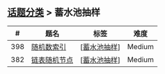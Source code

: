 <!--|This file generated by command(leetcode tag); DO NOT EDIT.            |-->
<!--+----------------------------------------------------------------------+-->
<!--|@author    openset <openset.wang@gmail.com>                           |-->
<!--|@link      https://github.com/openset                                 |-->
<!--|@home      https://github.com/openset/leetcode                        |-->
<!--+----------------------------------------------------------------------+-->

## [话题分类](https://github.com/openset/leetcode/blob/master/tag/README.md) > 蓄水池抽样

| # | 题名 | 标签 | 难度 |
| :-: | - | - | :-: |
| 398 | [随机数索引](https://github.com/openset/leetcode/tree/master/problems/random-pick-index) | [[蓄水池抽样](https://github.com/openset/leetcode/tree/master/tag/reservoir-sampling/README.md)]  | Medium |
| 382 | [链表随机节点](https://github.com/openset/leetcode/tree/master/problems/linked-list-random-node) | [[蓄水池抽样](https://github.com/openset/leetcode/tree/master/tag/reservoir-sampling/README.md)]  | Medium |
